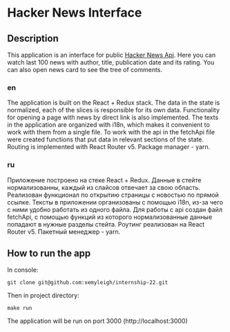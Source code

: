 # Hacker News Interface
## Description
This application is an interface for public [Hacker News Api](https://github.com/HackerNews/API). Here you can watch last 100 news with author, title, publication date and its rating. You can also open news card to see the tree of comments. 
### en
The application is built on the React + Redux stack. The data in the state is normalized, each of the slices is responsible for its own data. Functionality for opening a page with news by direct link is also implemented. The texts in the application are organized with i18n, which makes it convenient to work with them from a single file. To work with the api in the fetchApi file were created functions that put data in relevant sections of the state. Routing is implemented with React Router v5. Package manager - yarn.

### ru
Приложение построено на стеке React + Redux. Данные в стейте нормализованны, каждый из слайсов отвечает за свою область. Реализован функционал по открытию страницы с новостью по прямой ссылке. Тексты в приложении организованы с помощью i18n, из-за чего с ними удобно работать из одного файла. Для работы с api создан файл fetchApi, с помощью функций из которого нормализованные данные попадают в нужные разделы стейта. Роутинг реализован на React Router v5. Пакетный менеджер - yarn.

## How to run the app

In console:
````
git clone git@github.com:xemyleigh/internship-22.git
````
Then in project directory:
````
make run
````
The application will be run on port 3000 (http://localhost:3000)
